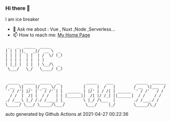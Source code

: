 ### Hi there 👋

I am ice breaker

- 💬 Ask me about : Vue , Nuxt ,Node ,Serverless...
- 📫 How to reach me: [My Home Page](https://icebreaker.top/)

```
 _   _  _____  _____     
| | | ||_   _|/  __ \  _ 
| | | |  | |  | /  \/ (_)
| | | |  | |  | |        
| |_| |  | |  | \__/\  _ 
 \___/   \_/   \____/ (_)
                         
                         
 _____  _____  _____  __           _____    ___          _____  ______
/ __  \|  _  |/ __  \/  |         |  _  |  /   |        / __  \|___  /
`' / /'| |/' |`' / /'`| |  ______ | |/' | / /| | ______ `' / /'   / / 
  / /  |  /| |  / /   | | |______||  /| |/ /_| ||______|  / /    / /  
./ /___\ |_/ /./ /____| |_        \ |_/ /\___  |        ./ /___./ /   
\_____/ \___/ \_____/\___/         \___/     |_/        \_____/\_/
```

auto generated by Github Actions at 2021-04-27 00:22:36
